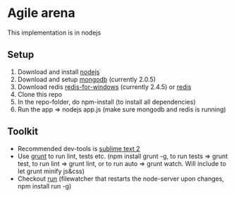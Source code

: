 # Agile arena 
This implementation is in nodejs

## Setup
1. Download and install [nodejs](http://nodejs.org/)
2. Download and setup [mongodb](http://www.mongodb.org/downloads) (currently 2.0.5)
3. Download redis [redis-for-windows](https://github.com/dmajkic/redis/downloads) (currently 2.4.5) or [redis](http://redis.io)
4. Clone this repo
5. In the repo-folder, do npm-install (to install all dependencies)
6. Run the app => nodejs app.js (make sure mongodb and redis is running)

## Toolkit
- Recommended dev-tools is [sublime text 2](http://www.sublimetext.com/2)
- Use [grunt](https://github.com/cowboy/grunt) to run lint, tests etc. 
(npm install grunt -g, to run tests => grunt test, to run lint => grunt lint,
or to run auto => grunt watch. Will include to let grunt minify js&css)
- Checkout [run](https://github.com/DTrejo/run.js) (filewatcher that restarts the node-server upon changes, npm install run -g)